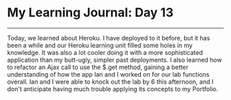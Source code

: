 # My Learning Journal: Day 13
*********************************************************************
Today, we learned about Heroku. I have deployed to it before, but it has been a while and our Heroku learning unit filled some holes in my knowledge. It was also a lot cooler doing it with a more sophisticated application than my butt-ugly, simpler past deployments. I also learned how to refactor an Ajax call to use the $.get method, gaining a better understanding of how the app Ian and I worked on for our lab functions overall. Ian and I were able to knock out the lab by 6 this afternoon, and I don't anticipate having much trouble applying its concepts to my Portfolio.
